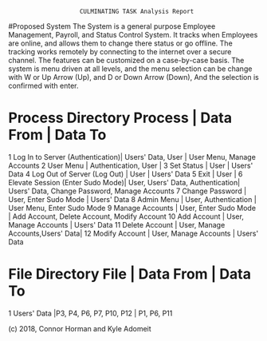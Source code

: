 						CULMINATING TASK Analysis Report
#Proposed System
The System is a general purpose Employee Management, Payroll, and Status Control System.
It tracks when Employees are online, and allows them to change there status or go offline.
The tracking works remotely by connecting to the internet over a secure channel.
The features can be customized on a case-by-case basis.
The system is menu driven at all levels, and the menu selection can be change with W or Up Arrow (Up), and D or Down Arrow (Down),
And the selection is confirmed with enter.


Process Directory
				Process				 |				Data From			|		Data To	
=========================================================================================================================
1	Log In to Server (Authentication)| Users' Data, User				|  User Menu, Manage Accounts
2	User Menu						 | Authentication, User				|
3   Set Status						 | User								| Users' Data
4   Log Out of Server (Log Out)		 | User								| Users' Data
5   Exit							 | User								|
6   Elevate Session (Enter Sudo Mode)| User, Users' Data, Authentication| Users' Data, Change Password, Manage Accounts
7   Change Password					 | User, Enter Sudo Mode			| Users' Data
8	Admin Menu 						 | User, Authentication				| User Menu, Enter Sudo Mode
9	Manage Accounts					 | User, Enter Sudo Mode			| Add Account, Delete Account, Modify Account
10	Add Account						 | User, Manage Accounts			| Users' Data
11  Delete Account					 | User, Manage Accounts,Users' Data| 
12  Modify Account					 | User, Manage Accounts			| Users' Data


File Directory
			File					| 			Data From				|	Data To
===================================================================================================================
1	Users' Data						|P3, P4, P6, P7, P10, P12			| P1, P6, P11




(c) 2018, Connor Horman and Kyle Adomeit
